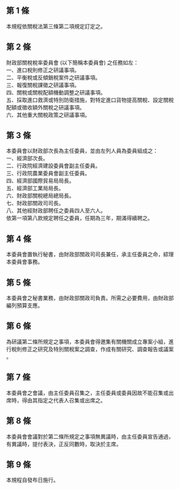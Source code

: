 第 1 條
-------
本規程依關稅法第三條第二項規定訂定之。

第 2 條
-------
財政部關稅稅率委員會 (以下簡稱本委員會) 之任務如左：  
一、進口稅則修正之研議事項。  
二、平衡稅或反傾銷稅案件之研議事項。  
三、報復關稅課徵之研議事項。  
四、關稅或關稅配額機動調整之研議事項。  
五、採取進口救濟或特別防衛措施，對特定進口貨物提高關稅、設定關稅  
    配額或徵收額外關稅之研議事項。  
六、其他重大關稅政策之研議事項。

第 3 條
-------
本委員會以財政部次長為主任委員，並由左列人員為委員組成之：  
一、經濟部次長。  
二、行政院經濟建設委員會副主任委員。  
三、行政院農業委員會副主任委員。  
四、經濟部國際貿易局局長。  
五、經濟部工業局局長。  
六、財政部關稅總局總局長。  
七、財政部關政司司長。  
八、其他經財政部聘任之委員四人至六人。  
依第一項第八款規定聘任之委員，任期為三年，期滿得續聘之。

第 4 條
-------
本委員會置執行秘書，由財政部關政司司長兼任，承主任委員之命，綜理  
本委員會事務。

第 5 條
-------
本委員會之秘書業務，由財政部關政司負責。所需之必要費用，由財政部  
編列預算支應。

第 6 條
-------
為研議第二條所規定之事項，本委員會得邀集有關機關成立專案小組，進  
行稅則修正之研究及特別關稅案之調查，作成有關研究、調查報告或議案  
。

第 7 條
-------
本委員會之會議，由主任委員召集之，主任委員或委員因故不能召集或出  
席時，得由其指定之代表人召集或出席之。

第 8 條
-------
本委員會會議對於第二條所規定之事項無異議時，由主任委員宣告通過，  
有異議時，提付表決，正反同數時，取決於主席。

第 9 條
-------
本規程自發布日施行。


